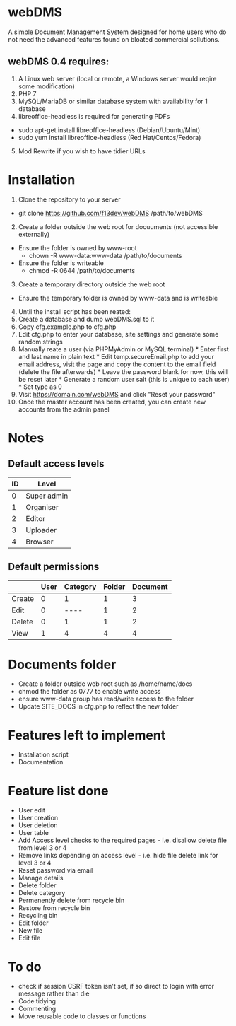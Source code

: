 # webDMS
A simple Document Management System designed for home users who do not need the advanced features found on bloated commercial sollutions.

## webDMS 0.4 requires:
1. A Linux web server (local or remote, a Windows server would reqire some modification)
2. PHP 7
3. MySQL/MariaDB or similar database system with availability for 1 database
4. libreoffice-headless is required for generating PDFs
  * sudo apt-get install libreoffice-headless (Debian/Ubuntu/Mint)
  * sudo yum install libreoffice-headless (Red Hat/Centos/Fedora)
5. Mod Rewrite if you wish to have tidier URLs

# Installation
1. Clone the repository to your server 
  * git clone https://github.com/f13dev/webDMS /path/to/webDMS
2. Create a folder outside the web root for docuuments (not accessible externally)
  * Ensure the folder is owned by www-root 
    * chown -R www-data:www-data /path/to/documents
  * Ensure the folder is writeable 
    * chmod -R 0644 /path/to/documents
3. Create a temporary directory outside the web root
  * Ensure the temporary folder is owned by www-data and is writeable
4. Until the install script has been reated:
  1. Create a database and dump webDMS.sql to it
  2. Copy cfg.example.php to cfg.php
  3. Edit cfg.php to enter your database, site settings and generate some random strings
  4. Manually reate a user (via PHPMyAdmin or MySQL terminal)
    * Enter first and last name in plain text
    * Edit temp.secureEmail.php to add your email address, visit the page and copy the content to the email field (delete the file afterwards)
    * Leave the password blank for now, this will be reset later 
    * Generate a random user salt (this is unique to each user)
    * Set type as 0
  5. Visit https://domain.com/webDMS and click "Reset your password"
  6. Once the master account has been created, you can create new accounts from the admin panel

# Notes
## Default access levels 
| ID | Level       |
|----|-------------|
| 0  | Super admin |
| 1  | Organiser   |
| 2  | Editor      |
| 3  | Uploader    |
| 4  | Browser     |

## Default permissions 
|          | User     | Category | Folder   | Document |
|----------|----------|----------|----------|----------|
| Create   | 0        | 1        | 1        | 3        |
| Edit     | 0        | ----     | 1        | 2        |
| Delete   | 0        | 1        | 1        | 2        |
| View     | 1        | 4        | 4        | 4        |

# Documents folder
* Create a folder outside web root such as /home/name/docs
* chmod the folder as 0777 to enable write access 
* ensure www-data group has read/write access to the folder
* Update SITE_DOCS in cfg.php to reflect the new folder


# Features left to implement
* Installation script
* Documentation

# Feature list done
* User edit
* User creation
* User deletion
* User table
* Add Access level checks to the required pages - i.e. disallow delete file from level 3 or 4
* Remove links depending on access level - i.e. hide file delete link for level 3 or 4
* Reset password via email
* Manage details
* Delete folder
* Delete category
* Permenently delete from recycle bin
* Restore from recycle bin
* Recycling bin
* Edit folder
* New file
* Edit file

# To do
* check if session CSRF token isn't set, if so direct to login with error message rather than die
* Code tidying
* Commenting
* Move reusable code to classes or functions
